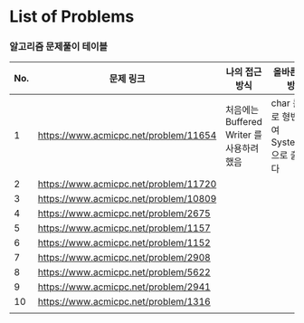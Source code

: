 # List of Problems

### 알고리즘 문제풀이 테이블

| No.  | 문제 링크                             | 나의 접근 방식                            | 올바른 접근 방식                                   |
| ---- | ------------------------------------- | ----------------------------------------- | -------------------------------------------------- |
| 1    | https://www.acmicpc.net/problem/11654 | 처음에는 Buffered Writer 를 사용하려 했음 | char 를 int 로 형변환 하여 System.out으로 출력한다 |
| 2    | https://www.acmicpc.net/problem/11720 |                                           |                                                    |
| 3    | https://www.acmicpc.net/problem/10809 |                                           |                                                    |
| 4    | https://www.acmicpc.net/problem/2675  |                                           |                                                    |
| 5    | https://www.acmicpc.net/problem/1157  |                                           |                                                    |
| 6    | https://www.acmicpc.net/problem/1152  |                                           |                                                    |
| 7    | https://www.acmicpc.net/problem/2908  |                                           |                                                    |
| 8    | https://www.acmicpc.net/problem/5622  |                                           |                                                    |
| 9    | https://www.acmicpc.net/problem/2941  |                                           |                                                    |
| 10   | https://www.acmicpc.net/problem/1316  |                                           |                                                    |
|      |                                       |                                           |                                                    |


